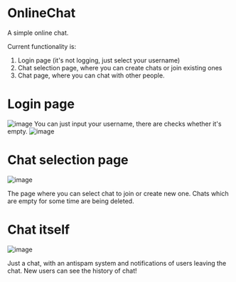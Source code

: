 # OnlineChat
A simple online chat.  

Current functionality is:
1) Login page (it's not logging, just select your username)
2) Chat selection page, where you can create chats or join existing ones
3) Chat page, where you can chat with other people.

# Login page
![image](https://user-images.githubusercontent.com/89996510/203847337-482f9313-ab26-4d27-a864-58d1bb90acf6.png)
You can just input your username, there are checks whether it's empty.
![image](https://user-images.githubusercontent.com/89996510/203847457-8710a733-f0a2-48fc-956d-31cb6e7baf56.png)

# Chat selection page

![image](https://user-images.githubusercontent.com/89996510/203847487-d841ee46-4bb1-4f18-977a-210885e68392.png)

The page where you can select chat to join or create new one. Chats which are empty for some time are being deleted.

# Chat itself

![image](https://user-images.githubusercontent.com/89996510/203847790-54d375ae-d2c7-4930-b225-2255a980e9a4.png)

Just a chat, with an antispam system and notifications of users leaving the chat. New users can see the history of chat!
